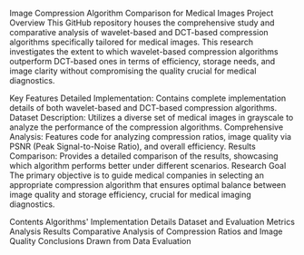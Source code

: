 Image Compression Algorithm Comparison for Medical Images
Project Overview
This GitHub repository houses the comprehensive study and comparative analysis of wavelet-based and DCT-based compression algorithms specifically tailored for medical images. This research investigates the extent to which wavelet-based compression algorithms outperform DCT-based ones in terms of efficiency, storage needs, and image clarity without compromising the quality crucial for medical diagnostics.

Key Features
Detailed Implementation: Contains complete implementation details of both wavelet-based and DCT-based compression algorithms.
Dataset Description: Utilizes a diverse set of medical images in grayscale to analyze the performance of the compression algorithms.
Comprehensive Analysis: Features code for analyzing compression ratios, image quality via PSNR (Peak Signal-to-Noise Ratio), and overall efficiency.
Results Comparison: Provides a detailed comparison of the results, showcasing which algorithm performs better under different scenarios.
Research Goal
The primary objective is to guide medical companies in selecting an appropriate compression algorithm that ensures optimal balance between image quality and storage efficiency, crucial for medical imaging diagnostics.

Contents
Algorithms' Implementation Details
Dataset and Evaluation Metrics
Analysis Results
Comparative Analysis of Compression Ratios and Image Quality
Conclusions Drawn from Data Evaluation
